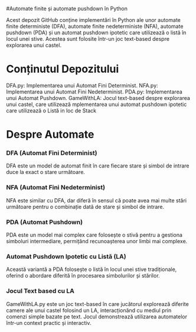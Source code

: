 #Automate finite și automate pushdown în Python

Acest depozit GitHub conține implementări în Python ale unor automate finite deterministe (DFA), automate finite nedeterministe (NFA), automate pushdown (PDA) și un automat pushdown ipotetic care utilizează o listă în locul unei stive. Acestea sunt folosite într-un joc text-based despre explorarea unui castel.
# Conținutul Depozitului

  DFA.py: Implementarea unui Automat Fini Determinist.
  NFA.py: Implementarea unui Automat Fini Nedeterminist.
  PDA.py: Implementarea unui Automat Pushdown.
  GameWithLA: Jocul text-based despre explorarea unui castel, care utilizează mplementarea unui automat pushdown ipotetic care utilizează o Listă in loc de Stack


# Despre Automate

### DFA (Automat Fini Determinist)
DFA este un model de automat finit în care fiecare stare și simbol de intrare duce la exact o stare următoare.

### NFA (Automat Fini Nedeterminist)
NFA este similar cu DFA, dar diferă în sensul că poate avea mai multe stări următoare pentru o combinație dată de stare și simbol de intrare.

### PDA (Automat Pushdown)
PDA este un model mai complex care folosește o stivă pentru a gestiona simboluri intermediare, permițând recunoașterea unor limbi mai complexe.

### Automat Pushdown Ipotetic cu Listă (LA)
Această variantă a PDA folosește o listă în locul unei stive tradiționale, oferind o abordare diferită în procesarea simbolurilor și stărilor.

### Jocul Text based cu LA
GameWithLA.py este un joc text-based în care jucătorul explorează diferite camere ale unui castel folosind un LA, interacționând cu mediul prin comenzi simple bazate pe text. Jocul demonstrează utilizarea automatelor într-un context practic și interactiv.
